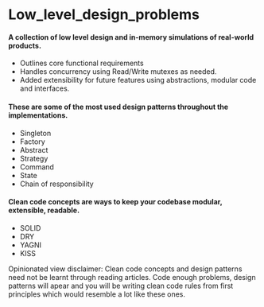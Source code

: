 # Low_level_design_problems

#### A collection of low level design and in-memory simulations of real-world products.
 - Outlines core functional requirements
 - Handles concurrency using Read/Write mutexes as needed.
 - Added extensibility for future features using abstractions, modular code and interfaces.

#### These are some of the most used design patterns throughout the implementations.
 - Singleton 
 - Factory
 - Abstract
 - Strategy
 - Command
 - State
 - Chain of responsibility

#### Clean code concepts are ways to keep your codebase modular, extensible, readable.
 - SOLID
 - DRY
 - YAGNI
 - KISS

 Opinionated view disclaimer: Clean code concepts and design patterns need not be learnt through reading articles. Code enough problems, design patterns will apear and you will be writing clean code rules from first principles which would resemble a lot like these ones.

